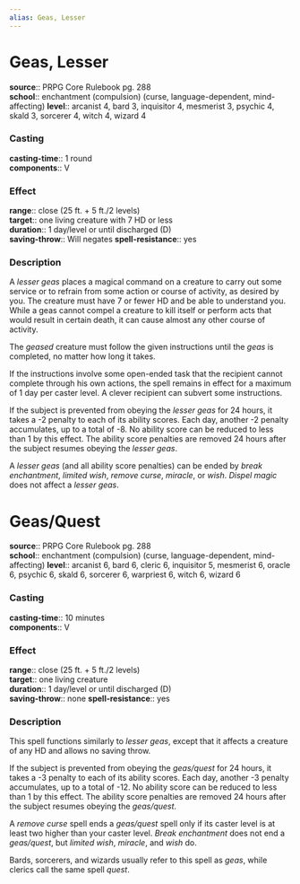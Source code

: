 ```yaml
---
alias: Geas, Lesser
---
```


# Geas, Lesser 

**source**:: PRPG Core Rulebook pg. 288  
**school**:: enchantment (compulsion) (curse, language-dependent, mind-affecting)
**level**:: arcanist 4, bard 3, inquisitor 4, mesmerist 3, psychic 4, skald 3, sorcerer 4, witch 4, wizard 4

### Casting 

**casting-time**:: 1 round  
**components**:: V

### Effect 

**range**:: close (25 ft. + 5 ft./2 levels)  
**target**:: one living creature with 7 HD or less  
**duration**:: 1 day/level or until discharged (D)  
**saving-throw**:: Will negates
**spell-resistance**:: yes

### Description 

A *lesser geas* places a magical command on a creature to carry out some service or to refrain from some action or course of activity, as desired by you. The creature must have 7 or fewer HD and be able to understand you. While a geas cannot compel a creature to kill itself or perform acts that would result in certain death, it can cause almost any other course of activity.  
  
The *geased* creature must follow the given instructions until the *geas* is completed, no matter how long it takes.  
  
If the instructions involve some open-ended task that the recipient cannot complete through his own actions, the spell remains in effect for a maximum of 1 day per caster level. A clever recipient can subvert some instructions.  
  
If the subject is prevented from obeying the *lesser geas* for 24 hours, it takes a -2 penalty to each of its ability scores. Each day, another -2 penalty accumulates, up to a total of -8. No ability score can be reduced to less than 1 by this effect. The ability score penalties are removed 24 hours after the subject resumes obeying the *lesser geas*.  
  
A *lesser geas* (and all ability score penalties) can be ended by *break enchantment*, *limited wish*, *remove curse*, *miracle*, or *wish*. *Dispel magic* does not affect a *lesser geas*.

# Geas/Quest 

**source**:: PRPG Core Rulebook pg. 288  
**school**:: enchantment (compulsion) (curse, language-dependent, mind-affecting)
**level**:: arcanist 6, bard 6, cleric 6, inquisitor 5, mesmerist 6, oracle 6, psychic 6, skald 6, sorcerer 6, warpriest 6, witch 6, wizard 6

### Casting 

**casting-time**:: 10 minutes  
**components**:: V

### Effect 

**range**:: close (25 ft. + 5 ft./2 levels)  
**target**:: one living creature  
**duration**:: 1 day/level or until discharged (D)  
**saving-throw**:: none
**spell-resistance**:: yes

### Description 

This spell functions similarly to *lesser geas*, except that it affects a creature of any HD and allows no saving throw.  
  
If the subject is prevented from obeying the *geas/quest* for 24 hours, it takes a -3 penalty to each of its ability scores. Each day, another -3 penalty accumulates, up to a total of -12. No ability score can be reduced to less than 1 by this effect. The ability score penalties are removed 24 hours after the subject resumes obeying the *geas/quest*.  
  
A *remove curse* spell ends a *geas/quest* spell only if its caster level is at least two higher than your caster level. *Break enchantment* does not end a *geas/quest*, but *limited wish*, *miracle*, and *wish* do.  
  
Bards, sorcerers, and wizards usually refer to this spell as *geas*, while clerics call the same spell *quest*.
